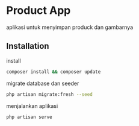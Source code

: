 
# Product App

aplikasi untuk menyimpan produck dan gambarnya





## Installation

install

```bash
composer install && composer update
```

migrate database dan seeder
```bash
php artisan migrate:fresh --seed
```

menjalankan aplikasi
```bash
php artisan serve
```
